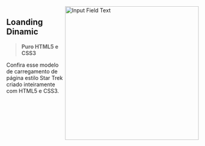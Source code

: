 <img src="https://github.com/PedroHugoHeinen/html5_css3/blob/7e62e82bac4e441148bb0d92daaf863cb61ecaad/loading-dinamic/loading-dinamic.gif" min-width="350px" max-width="350px" width="350px" align="right" alt="Input Field Text">

## **Loanding Dinamic** <br>

> <strong>Puro HTML5 e CSS3</strong>

Confira esse modelo de carregamento de página estilo Star Trek criado inteiramente com HTML5 e CSS3.
